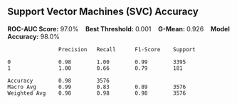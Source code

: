 ## Support Vector Machines (SVC) Accuracy

**ROC-AUC Score:** 97.0% &nbsp;&nbsp; **Best Threshold:** 0.001 &nbsp;&nbsp; **G-Mean:** 0.926 &nbsp;&nbsp; **Model Accuracy:** 98.0%

                    Precision   Recall      F1-Score    Support

    0               0.98        1.00        0.99        3395
    1               1.00        0.66        0.79        181

    Accuracy        0.98        3576
    Macro Avg       0.99        0.83        0.89        3576
    Weighted Avg    0.98        0.98        0.98        3576